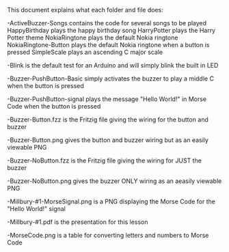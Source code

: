 This document explains what each folder and file does:

-ActiveBuzzer-Songs contains the code for several songs to be played
     HappyBirthday plays the happy birthday song
     HarryPotter plays the Harry Potter theme
     NokiaRingtone plays the default Nokia ringtone
     NokiaRingtone-Button plays the default Nokia ringtone when a button is pressed
     SimpleScale plays an ascending C major scale

-Blink is the default test for an Arduino and will simply blink the built in LED

-Buzzer-PushButton-Basic simply activates the buzzer to play a middle C when the button is pressed

-Buzzer-PushButton-signal plays the message "Hello World!" in Morse Code when the button is pressed

-Buzzer-Button.fzz is the Fritzig file giving the wiring for the button and buzzer

-Buzzer-Button.png gives the button and buzzer wiring but as an easily viewable PNG

-Buzzer-NoButton.fzz is the Fritzig file giving the wiring for JUST the buzzer

-Buzzer-NoButton.png gives the buzzer ONLY wiring as an aeasily viewable PNG

-Millbury-#1-MorseSignal.png is a PNG displaying the Morse Code for the "Hello World!" signal

-Millbury-#1.pdf is the presentation for this lesson

-MorseCode.png is a table for converting letters and numbers to Morse Code
